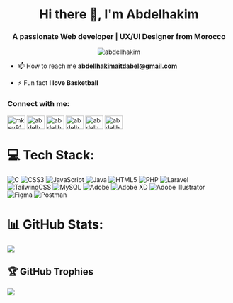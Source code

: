 
<h1 align="center">Hi there 👋, I'm Abdelhakim</h1>
<h3 align="center">A passionate Web developer | UX/UI Designer from Morocco</h3>

<p align="center"> <img src="https://komarev.com/ghpvc/?username=abdellhakim&label=Profile%20views&color=0e75b6&style=flat" alt="abdellhakim" /> </p>


- 📫 How to reach me **abdellhakimaitdabel@gmail.com**

- ⚡ Fun fact **I love Basketball**

<h3 align="left">Connect with me:</h3>
<p align="left">
<a href="https://twitter.com/mkey91" target="blank"><img align="center" src="https://raw.githubusercontent.com/rahuldkjain/github-profile-readme-generator/master/src/images/icons/Social/twitter.svg" alt="mkey91" height="30" width="40" /></a>
<a href="https://linkedin.com/in/abdelhakimaitdabel" target="blank"><img align="center" src="https://raw.githubusercontent.com/rahuldkjain/github-profile-readme-generator/master/src/images/icons/Social/linked-in-alt.svg" alt="abdelhakimaitdabel" height="30" width="40" /></a>
<a href="https://stackoverflow.com/users/abdellhakim-ait-dabel" target="blank"><img align="center" src="https://raw.githubusercontent.com/rahuldkjain/github-profile-readme-generator/master/src/images/icons/Social/stack-overflow.svg" alt="abdellhakim-ait-dabel" height="30" width="40" /></a>
<a href="https://instagram.com/abdelhakim_aitdabel" target="blank"><img align="center" src="https://raw.githubusercontent.com/rahuldkjain/github-profile-readme-generator/master/src/images/icons/Social/instagram.svg" alt="abdelhakim_aitdabel" height="30" width="40" /></a>
<a href="https://dribbble.com/abdelhakimui" target="blank"><img align="center" src="https://raw.githubusercontent.com/rahuldkjain/github-profile-readme-generator/master/src/images/icons/Social/dribbble.svg" alt="abdelhakimui" height="30" width="40" /></a>
<a href="https://www.leetcode.com/abdellhakimaitdabel" target="blank"><img align="center" src="https://raw.githubusercontent.com/rahuldkjain/github-profile-readme-generator/master/src/images/icons/Social/leet-code.svg" alt="abdellhakimaitdabel" height="30" width="40" /></a>
</p>

# 💻 Tech Stack:
![C](https://img.shields.io/badge/c-%2300599C.svg?style=for-the-badge&logo=c&logoColor=white) ![CSS3](https://img.shields.io/badge/css3-%231572B6.svg?style=for-the-badge&logo=css3&logoColor=white) ![JavaScript](https://img.shields.io/badge/javascript-%23323330.svg?style=for-the-badge&logo=javascript&logoColor=%23F7DF1E) ![Java](https://img.shields.io/badge/java-%23ED8B00.svg?style=for-the-badge&logo=openjdk&logoColor=white) ![HTML5](https://img.shields.io/badge/html5-%23E34F26.svg?style=for-the-badge&logo=html5&logoColor=white) ![PHP](https://img.shields.io/badge/php-%23777BB4.svg?style=for-the-badge&logo=php&logoColor=white) ![Laravel](https://img.shields.io/badge/laravel-%23FF2D20.svg?style=for-the-badge&logo=laravel&logoColor=white) ![TailwindCSS](https://img.shields.io/badge/tailwindcss-%2338B2AC.svg?style=for-the-badge&logo=tailwind-css&logoColor=white) ![MySQL](https://img.shields.io/badge/mysql-%2300000f.svg?style=for-the-badge&logo=mysql&logoColor=white) ![Adobe](https://img.shields.io/badge/adobe-%23FF0000.svg?style=for-the-badge&logo=adobe&logoColor=white) ![Adobe XD](https://img.shields.io/badge/Adobe%20XD-470137?style=for-the-badge&logo=Adobe%20XD&logoColor=#FF61F6) ![Adobe Illustrator](https://img.shields.io/badge/adobe%20illustrator-%23FF9A00.svg?style=for-the-badge&logo=adobe%20illustrator&logoColor=white) ![Figma](https://img.shields.io/badge/figma-%23F24E1E.svg?style=for-the-badge&logo=figma&logoColor=white) ![Postman](https://img.shields.io/badge/Postman-FF6C37?style=for-the-badge&logo=postman&logoColor=white)
# 📊 GitHub Stats:
![](https://github-readme-stats.vercel.app/api?username=abdellhakim&theme=prussian&hide_border=false&include_all_commits=false&count_private=false)<br/>
 <!--  ![](https://github-readme-streak-stats.herokuapp.com/?user=abdellhakim&theme=prussian&hide_border=false)<br/> -->


## 🏆 GitHub Trophies
![](https://github-profile-trophy.vercel.app/?username=abdellhakim&theme=dracula&no-frame=false&no-bg=true&margin-w=4)





